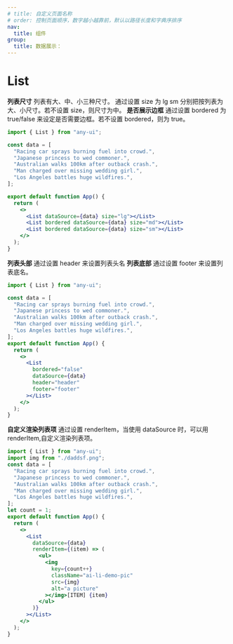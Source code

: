 ```yaml
---
# title: 自定义页面名称
# order: 控制页面顺序，数字越小越靠前，默认以路径长度和字典序排序
nav:
  title: 组件
group:
  title: 数据展示：
---
```


# List

**列表尺寸**
列表有大、中、小三种尺寸。
通过设置 size 为 lg sm 分别把按列表为大、小尺寸。若不设置 size，则尺寸为中。
**是否展示边框**
通过设置 bordered 为 true/false 来设定是否需要边框。若不设置 bordered，则为 true。

```jsx
import { List } from "any-ui";

const data = [
  "Racing car sprays burning fuel into crowd.",
  "Japanese princess to wed commoner.",
  "Australian walks 100km after outback crash.",
  "Man charged over missing wedding girl.",
  "Los Angeles battles huge wildfires.",
];

export default function App() {
  return (
    <>
      <List dataSource={data} size="lg"></List>
      <List bordered dataSource={data} size="md"></List>
      <List bordered dataSource={data} size="sm"></List>
    </>
  );
}
```

**列表头部**
通过设置 header 来设置列表头名
**列表底部**
通过设置 footer 来设置列表底名。

```jsx
import { List } from "any-ui";

const data = [
  "Racing car sprays burning fuel into crowd.",
  "Japanese princess to wed commoner.",
  "Australian walks 100km after outback crash.",
  "Man charged over missing wedding girl.",
  "Los Angeles battles huge wildfires.",
];
export default function App() {
  return (
    <>
      <List
        bordered="false"
        dataSource={data}
        header="header"
        footer="footer"
      ></List>
    </>
  );
}
```

**自定义渲染列表项**
通过设置 renderItem，当使用 dataSource 时，可以用 renderItem,自定义渲染列表项。

```jsx
import { List } from "any-ui";
import img from "./daddsf.png";
const data = [
  "Racing car sprays burning fuel into crowd.",
  "Japanese princess to wed commoner.",
  "Australian walks 100km after outback crash.",
  "Man charged over missing wedding girl.",
  "Los Angeles battles huge wildfires.",
];
let count = 1;
export default function App() {
  return (
    <>
      <List
        dataSource={data}
        renderItem={(item) => (
          <ul>
            <img
              key={count++}
              className="ai-li-demo-pic"
              src={img}
              alt="a picture"
            ></img>[ITEM] {item}
          </ul>
        )}
      ></List>
    </>
  );
}
```
